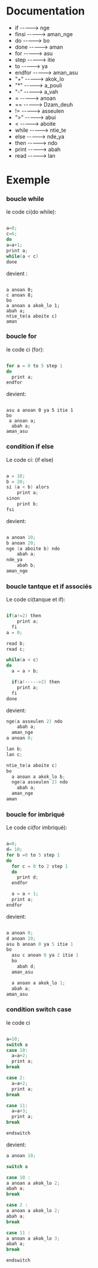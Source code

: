 # Documentation

- if -----> nge
- finsi -----> aman_nge
- do -----> bo
- done -----> aman
- for -----> asu
- step -----> itie
- to -----> ya
- endfor -----> aman_asu
- "+" -----> akok_lo
- "\*" -----> a_pouli
- "-" -----> a_vah
- = -----> anoan
- == -----> Dzam_deuh
- != -----> asseulen
- ">" -----> abui
- < -----> aboite
- while -----> ntie_te
- else -----> nde_ya
- then -----> ndo
- print -----> abah
- read -----> lan

# Exemple

### boucle while

le code ci(do while):

```C

a=0;
c=6;
do
a=a+1;
print a;
while(a < c)
done
```

devient :

```davm

a anoan 0;
c anoan 8;
bo
a anoan a akok_lo 1;
abah a;
ntie_te(a aboite c)
aman
```

### boucle for

le code ci (for):

```C

for a = 0 to 5 step 1
do
  print a;
endfor
```

devient:

```davm

asu a anoan 0 ya 5 itie 1
bo
 a anoan a;
  abah a;
aman_asu
```

### condition if else

Le code ci: (if else)

```C

a = 10;
b = 20;
si (a < b) alors
    print a;
sinon
    print b;
fsi
```

devient:

```C

a anoan 10;
b anoan 20;
nge (a aboite b) ndo
    abah a;
nde_ya
    abah b;
aman_nge

```

### boucle tantque et if associés

Le code ci(tanque et if):

```C

if(a!=2) then
    print a;
  fi
a = 0;

read b;
read c;

while(a < c)
do
  a = a + b;

  if(a!----->2) then
    print a;
  fi
done

```

devient:

```C
nge(a asseulen 2) ndo
    abah a;
  aman_nge
a anoan 0;

lan b;
lan c;

ntie_te(a aboite c)
bo
  a anoan a akok_lo b;
  nge(a asseulen 2) ndo
    abah a;
  aman_nge
aman

```

### boucle for imbriqué

Le code ci(for imbriqué):

```C

a=0;
d= 10;
for b =0 to 5 step 1
do
  for c = 0 to 2 step 1
  do
    print d;
  endfor

  a = a + 1;
  print a;
endfor
```

devient:

```C

a anoan 0;
d anoan 10;
asu b anoan 0 ya 5 itie 1
bo
  asu c anoan 0 ya 2 itie 1
  bo
    abah d;
  aman_asu

  a anoan a akok_lo 1;
  abah a;
aman_asu
```

### condition switch case

le code ci

```C

a=10;
switch a
case 10:
  a=a+2;
  print a;
break

case 2:
  a=a+2;
  print a;
break

case 11:
  a=a+3;
  print a;
break

endswitch
```

devient:

```C
a anoan 10;

switch a

case 10 :
a anoan a akok_lo 2;
abah a;
break

case 2 :
a anoan a akok_lo 2;
abah a;
break

case 11 :
a anoan a akok_lo 3;
abah a;
break

endswitch
```
